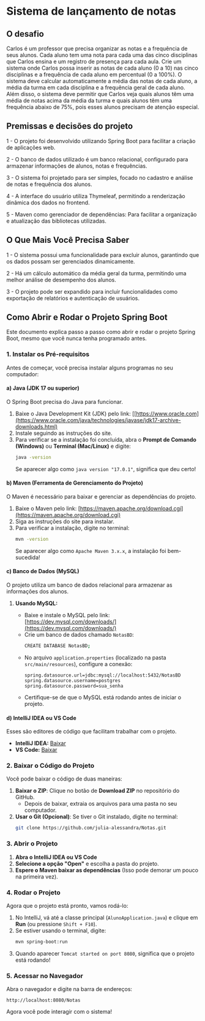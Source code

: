 # Sistema de lançamento de notas

## O desafio

Carlos é um professor que precisa organizar as notas e a frequência de seus alunos. Cada aluno tem uma nota para cada uma das cinco disciplinas que Carlos ensina e
um registro de presença para cada aula. Crie um sistema onde Carlos possa inserir as notas de cada aluno (0 a 10) nas cinco disciplinas e a frequência de cada
aluno em percentual (0 a 100%). O sistema deve calcular automaticamente a média das notas de cada aluno, a média da turma em cada disciplina e a frequência geral
de cada aluno. Além disso, o sistema deve permitir que Carlos veja quais alunos têm uma média de notas acima da média da turma e quais alunos têm uma frequência
abaixo de 75%, pois esses alunos precisam de atenção especial.

## Premissas e decisões do projeto
1 - O projeto foi desenvolvido utilizando Spring Boot para facilitar a criação de aplicações web.

2 - O banco de dados utilizado é um banco relacional, configurado para armazenar informações de alunos, notas e frequências.

3 - O sistema foi projetado para ser simples, focado no cadastro e análise de notas e frequência dos alunos.

4 - A interface do usuário utiliza Thymeleaf, permitindo a renderização dinâmica dos dados no frontend.

5 - Maven como gerenciador de dependências: Para facilitar a organização e atualização das bibliotecas utilizadas.

## O Que Mais Você Precisa Saber

1 - O sistema possui uma funcionalidade para excluir alunos, garantindo que os dados possam ser gerenciados dinamicamente.

2 - Há um cálculo automático da média geral da turma, permitindo uma melhor análise de desempenho dos alunos.

3 - O projeto pode ser expandido para incluir funcionalidades como exportação de relatórios e autenticação de usuários.

## Como Abrir e Rodar o Projeto Spring Boot


Este documento explica passo a passo como abrir e rodar o projeto Spring Boot, mesmo que você nunca tenha programado antes.

### 1. Instalar os Pré-requisitos

Antes de começar, você precisa instalar alguns programas no seu computador:

#### a) **Java (JDK 17 ou superior)**

O Spring Boot precisa do Java para funcionar.

1. Baixe o Java Development Kit (JDK) pelo link: [[https://www.oracle.com](https://www.oracle.com/java/technologies/javase/jdk17-archive-downloads.html)
2. Instale seguindo as instruções do site.
3. Para verificar se a instalação foi concluída, abra o **Prompt de Comando (Windows)** ou **Terminal (Mac/Linux)** e digite:
   ```sh
   java -version
   ```
   Se aparecer algo como `java version "17.0.1"`, significa que deu certo!

#### b) **Maven (Ferramenta de Gerenciamento do Projeto)**

O Maven é necessário para baixar e gerenciar as dependências do projeto.

1. Baixe o Maven pelo link: [https://maven.apache.org/download.cgi](https://maven.apache.org/download.cgi)
2. Siga as instruções do site para instalar.
3. Para verificar a instalação, digite no terminal:
   ```sh
   mvn -version
   ```
   Se aparecer algo como `Apache Maven 3.x.x`, a instalação foi bem-sucedida!

#### c) **Banco de Dados (MySQL)**

O projeto utiliza um banco de dados relacional para armazenar as informações dos alunos.

1. **Usando MySQL:**

   - Baixe e instale o MySQL pelo link: [https://dev.mysql.com/downloads/](https://dev.mysql.com/downloads/)
   - Crie um banco de dados chamado `NotasBD`:
     ```sh
     CREATE DATABASE NotasBD;
     ```
   - No arquivo `application.properties` (localizado na pasta `src/main/resources`), configure a conexão:
     ```properties
     spring.datasource.url=jdbc:mysql://localhost:5432/NotasBD
     spring.datasource.username=postgres
     spring.datasource.password=sua_senha
     ```
   - Certifique-se de que o MySQL está rodando antes de iniciar o projeto.


#### d) **IntelliJ IDEA ou VS Code**

Esses são editores de código que facilitam trabalhar com o projeto.

- **IntelliJ IDEA:** [Baixar](https://www.jetbrains.com/idea/download/)
- **VS Code:** [Baixar](https://code.visualstudio.com/)

### 2. Baixar o Código do Projeto

Você pode baixar o código de duas maneiras:

1. **Baixar o ZIP**: Clique no botão de **Download ZIP** no repositório do GitHub.
   - Depois de baixar, extraia os arquivos para uma pasta no seu computador.
2. **Usar o Git (Opcional)**: Se tiver o Git instalado, digite no terminal:
   ```sh
   git clone https://github.com/julia-alessandra/Notas.git
   ```

### 3. Abrir o Projeto

1. **Abra o IntelliJ IDEA ou VS Code**
2. **Selecione a opção "Open"** e escolha a pasta do projeto.
3. **Espere o Maven baixar as dependências** (Isso pode demorar um pouco na primeira vez).

### 4. Rodar o Projeto

Agora que o projeto está pronto, vamos rodá-lo:

1. No IntelliJ, vá até a classe principal (`AlunoApplication.java`) e clique em **Run** (ou pressione `Shift + F10`).
2. Se estiver usando o terminal, digite:
   ```sh
   mvn spring-boot:run
   ```
3. Quando aparecer `Tomcat started on port 8080`, significa que o projeto está rodando!

### 5. Acessar no Navegador

Abra o navegador e digite na barra de endereços:

```
http://localhost:8080/Notas
```

Agora você pode interagir com o sistema!



